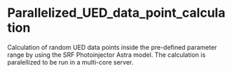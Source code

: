 # Parallelized_UED_data_point_calculation
Calculation of random UED data points inside the pre-defined parameter range by using the SRF Photoinjector Astra model. The calculation is paralellized to be run in a multi-core server.
